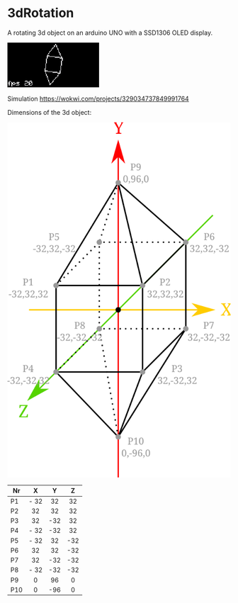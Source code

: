 # 3dRotation
A rotating 3d object on an arduino UNO with a SSD1306 OLED display.

![alt text](https://github.com/codingABI/3dRotation/blob/main/3dRotation.gif) 

Simulation https://wokwi.com/projects/329034737849991764

Dimensions of the 3d object:

![alt text](https://github.com/codingABI/3dRotation/blob/main/3dObject.svg) 

| Nr  | X | Y | Z |
| --- | :---: | :---: | :---: |
| P1 | - 32 | 32 | 32 |
| P2 | 32 | 32 | 32 |
| P3 | 32 | -32 | 32 |
| P4 | - 32 | -32 | 32 |
| P5 | - 32 | 32 | -32 |
| P6 | 32 | 32 | -32 |
| P7 | 32 | -32 | -32 |
| P8 | - 32 | -32 | -32 |
| P9 | 0 | 96 | 0 |
| P10 | 0 | -96 | 0 |
